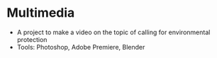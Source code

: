 # Multimedia
- A project to make a video on the topic of calling for environmental protection
- Tools: Photoshop, Adobe Premiere, Blender
